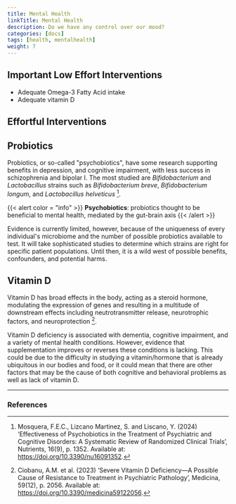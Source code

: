 ```yaml
---
title: Mental Health
linkTitle: Mental Health
description: Do we have any control over our mood?
categories: [docs]
tags: [health, mentalhealth]
weight: 7
---
```


## Important Low Effort Interventions

- Adequate Omega-3 Fatty Acid intake
- Adequate vitamin D

## Effortful Interventions

## Probiotics

Probiotics, or so-called "psychobiotics", have some research supporting benefits in depression, and cognitive impairment, with less success in schizophrenia and bipolar I. The most studied are *Bifidobacterium* and *Lactobacillus* strains such as *Bifidobacterium breve*, *Bifidobacterium longum*, and *Lactobacillus helveticus* [^Mosquera2024].

{{< alert color = "info" >}}
**Psychobiotics**: probiotics thought to be beneficial to mental health, mediated by the gut-brain axis
{{< /alert >}}

Evidence is currently limited, however, because of the uniqueness of every individual's microbiome and the number of possible probiotics available to test. It will take sophisticated studies to determine which strains are right for specific patient populations. Until then, it is a wild west of possible benefits, confounders, and potential harms.

## Vitamin D

Vitamin D has broad effects in the body, acting as a steroid hormone, modulating the expression of genes and resulting in a multitude of downstream effects including neutrotransmitter release, neurotrophic factors, and neuroprotection [^Ciobanu2023].

Vitamin D deficiency is associated with dementia, cognitive impairment, and a variety of mental health conditions. However, evidence that supplementation improves or reverses these conditions is lacking. This could be due to the difficulty in studying a vitamin/hormone that is already ubiquitous in our bodies and food, or it could mean that there are other factors that may be the cause of both cognitive and behavioral problems as well as lack of vitamin D.

---

### References

[^Mosquera2024]: Mosquera, F.E.C., Lizcano Martinez, S. and Liscano, Y. (2024) ‘Effectiveness of Psychobiotics in the Treatment of Psychiatric and Cognitive Disorders: A Systematic Review of Randomized Clinical Trials’, Nutrients, 16(9), p. 1352. Available at: <https://doi.org/10.3390/nu16091352>.

[^Ciobanu2023]: Ciobanu, A.M. et al. (2023) ‘Severe Vitamin D Deficiency—A Possible Cause of Resistance to Treatment in Psychiatric Pathology’, Medicina, 59(12), p. 2056. Available at: <https://doi.org/10.3390/medicina59122056>.
